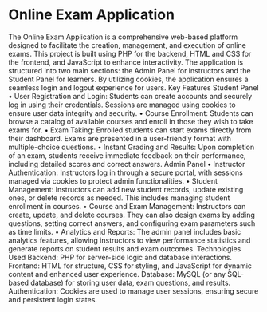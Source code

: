# Online Exam Application
The Online Exam Application is a comprehensive web-based platform designed to facilitate the creation, management, and execution of online exams. This project is built using PHP for the backend, HTML and CSS for the frontend, and JavaScript to enhance interactivity. The application is structured into two main sections: the Admin Panel for instructors and the Student Panel for learners. By utilizing cookies, the application ensures a seamless login and logout experience for users.
Key Features
Student Panel
•	User Registration and Login: Students can create accounts and securely log in using their credentials. Sessions are managed using cookies to ensure user data integrity and security.
•	Course Enrollment: Students can browse a catalog of available courses and enroll in those they wish to take exams for.
•	Exam Taking: Enrolled students can start exams directly from their dashboard. Exams are presented in a user-friendly format with multiple-choice questions.
•	Instant Grading and Results: Upon completion of an exam, students receive immediate feedback on their performance, including detailed scores and correct answers.
Admin Panel
•	Instructor Authentication: Instructors log in through a secure portal, with sessions managed via cookies to protect admin functionalities.
•	Student Management: Instructors can add new student records, update existing ones, or delete records as needed. This includes managing student enrollment in courses.
•	Course and Exam Management: Instructors can create, update, and delete courses. They can also design exams by adding questions, setting correct answers, and configuring exam parameters such as time limits.
•	Analytics and Reports: The admin panel includes basic analytics features, allowing instructors to view performance statistics and generate reports on student results and exam outcomes.
Technologies Used
Backend: PHP for server-side logic and database interactions.
Frontend: HTML for structure, CSS for styling, and JavaScript for dynamic content and enhanced user experience.
Database: MySQL (or any SQL-based database) for storing user data, exam questions, and results.
Authentication: Cookies are used to manage user sessions, ensuring secure and persistent login states.

